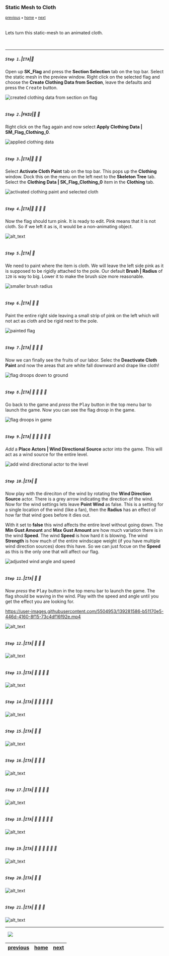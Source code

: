 <img src="https://via.placeholder.com/1000x4/45D7CA/45D7CA" alt="drawing" height="4px"/>

### Static Mesh to Cloth

<sub>[previous](../) • [home](../README.md#user-content-ue4-animated-flag) • [next](../)</sub>

<img src="https://via.placeholder.com/1000x4/45D7CA/45D7CA" alt="drawing" height="4px"/>

Lets turn this static-mesh to an animated cloth.

<br>

---


##### `Step 1.`\|`ITA`|:small_blue_diamond:

Open up **SK_Flag** and press the **Section Selection** tab on the top bar. Select the static mesh in the preview window. Right click on the selected flag and choose the **Create Clothing Data from Section**, leave the defaults and press the <kbd>Create</kbd> button.

![created clothing data from section on flag](images/clothingMesh.png)

<img src="https://via.placeholder.com/500x2/45D7CA/45D7CA" alt="drawing" height="2px" alt = ""/>

##### `Step 2.`\|`FHIU`|:small_blue_diamond: :small_blue_diamond: 

Right click on the flag again and now select **Apply Clothing Data | SM_Flag_Clothing_0**.

![applied clothing data](images/applyClothingData.png)

<img src="https://via.placeholder.com/500x2/45D7CA/45D7CA" alt="drawing" height="2px" alt = ""/>

##### `Step 3.`\|`ITA`|:small_blue_diamond: :small_blue_diamond: :small_blue_diamond:

Select **Activate Cloth Paint** tab on the top bar.  This pops up the **Clothing** window.  Dock this on the menu on the left next to the **Skeleton Tree** tab.  Select the **Clothing Data | SK_Flag_Clothing_0** item in the **Clothing** tab.

![activated clothing paint and selected cloth](images/activateClothPaint.png)

<img src="https://via.placeholder.com/500x2/45D7CA/45D7CA" alt="drawing" height="2px" alt = ""/>

##### `Step 4.`\|`ITA`|:small_blue_diamond: :small_blue_diamond: :small_blue_diamond: :small_blue_diamond:

Now the flag should turn pink.  It is ready to edit.  Pink means that it is not cloth.  So if we left it as is, it would be a non-animating object.  

![alt_text](images/pinkFlag.png)

<img src="https://via.placeholder.com/500x2/45D7CA/45D7CA" alt="drawing" height="2px" alt = ""/>

##### `Step 5.`\|`ITA`| :small_orange_diamond:

We need to paint where the item is cloth.  We will leave the left side pink as it is supposed to be rigidly attached to the pole.  Our default **Brush | Radius** of `120` is way to big.  Lower it to make the brush size more reasonable. 

![smaller brush radius](images/defaultBrushSize.png)

<img src="https://via.placeholder.com/500x2/45D7CA/45D7CA" alt="drawing" height="2px" alt = ""/>

##### `Step 6.`\|`ITA`| :small_orange_diamond: :small_blue_diamond:

Paint the entire right side leaving a small strip of pink on the left which will not act as cloth and be rigid next to the pole.

![painted flag](images/paintAllWhite.png)

<img src="https://via.placeholder.com/500x2/45D7CA/45D7CA" alt="drawing" height="2px" alt = ""/>

##### `Step 7.`\|`ITA`| :small_orange_diamond: :small_blue_diamond: :small_blue_diamond:

Now we can finally see the fruits of our labor.  Selec the **Deactivate Cloth Paint** and now the areas that are white fall downward and drape like cloth!

![flag droops down to ground](images/DeactivateClothPaint.gif)

<img src="https://via.placeholder.com/500x2/45D7CA/45D7CA" alt="drawing" height="2px" alt = ""/>

##### `Step 8.`\|`ITA`| :small_orange_diamond: :small_blue_diamond: :small_blue_diamond: :small_blue_diamond:

Go back to the game and *press* the <kbd>Play</kbd> button in the top menu bar to launch the game. Now you can see the flag droop in the game.

![flag droops in game](images/FlagInGame.gif)

<img src="https://via.placeholder.com/500x2/45D7CA/45D7CA" alt="drawing" height="2px" alt = ""/>

##### `Step 9.`\|`ITA`| :small_orange_diamond: :small_blue_diamond: :small_blue_diamond: :small_blue_diamond: :small_blue_diamond:

*Add* a **Place Actors | Wind Directional Source** actor into the game.  This will act as a wind source for the entire level.

![add wind directional actor to the level](images/windSource.png)

<img src="https://via.placeholder.com/500x2/45D7CA/45D7CA" alt="drawing" height="2px" alt = ""/>

##### `Step 10.`\|`ITA`| :large_blue_diamond:

Now play with the direciton of the wind by rotating the **Wind Direction Source** actor.  There is a grey arrow indicating the direction of the wind.  Now for the wind settings lets leave **Point Wind** as false.  This is a setting for a single location of the wind (like a fan), then the **Radius** has an effect of how far that wind goes before it dies out.

With it set to **false** this wind affects the entire level without going down.  The **Min Gust Amount** and **Max Gust Amount** are how much variation there is in the wind **Speed**.  The wind **Speed** is how hard it is blowing.  The wind **Strength** is how much of the entire windscape weight (if you have multiple wind direction sources) does this have.  So we can just focue on the **Speed** as this is the only one that will affect our flag.

![adjusted wind angle and speed](images/windSettings.png)

<img src="https://via.placeholder.com/500x2/45D7CA/45D7CA" alt="drawing" height="2px" alt = ""/>

##### `Step 11.`\|`ITA`| :large_blue_diamond: :small_blue_diamond: 

Now *press* the <kbd>Play</kbd> button in the top menu bar to launch the game. The flag should be waving in the wind.  Play with the speed and angle until you get the effect you are looking for.

https://user-images.githubusercontent.com/5504953/139281586-b51170e5-446d-4160-8f15-73c4df16f92e.mp4

![alt_text](images/.png)

<img src="https://via.placeholder.com/500x2/45D7CA/45D7CA" alt="drawing" height="2px" alt = ""/>


##### `Step 12.`\|`ITA`| :large_blue_diamond: :small_blue_diamond: :small_blue_diamond: 

![alt_text](images/.png)

<img src="https://via.placeholder.com/500x2/45D7CA/45D7CA" alt="drawing" height="2px" alt = ""/>

##### `Step 13.`\|`ITA`| :large_blue_diamond: :small_blue_diamond: :small_blue_diamond:  :small_blue_diamond: 

![alt_text](images/.png)

<img src="https://via.placeholder.com/500x2/45D7CA/45D7CA" alt="drawing" height="2px" alt = ""/>

##### `Step 14.`\|`ITA`| :large_blue_diamond: :small_blue_diamond: :small_blue_diamond: :small_blue_diamond:  :small_blue_diamond: 

![alt_text](images/.png)

<img src="https://via.placeholder.com/500x2/45D7CA/45D7CA" alt="drawing" height="2px" alt = ""/>

##### `Step 15.`\|`ITA`| :large_blue_diamond: :small_orange_diamond: 

![alt_text](images/.png)

<img src="https://via.placeholder.com/500x2/45D7CA/45D7CA" alt="drawing" height="2px" alt = ""/>

##### `Step 16.`\|`ITA`| :large_blue_diamond: :small_orange_diamond:   :small_blue_diamond: 

![alt_text](images/.png)

<img src="https://via.placeholder.com/500x2/45D7CA/45D7CA" alt="drawing" height="2px" alt = ""/>

##### `Step 17.`\|`ITA`| :large_blue_diamond: :small_orange_diamond: :small_blue_diamond: :small_blue_diamond:

![alt_text](images/.png)

<img src="https://via.placeholder.com/500x2/45D7CA/45D7CA" alt="drawing" height="2px" alt = ""/>

##### `Step 18.`\|`ITA`| :large_blue_diamond: :small_orange_diamond: :small_blue_diamond: :small_blue_diamond: :small_blue_diamond:

![alt_text](images/.png)

<img src="https://via.placeholder.com/500x2/45D7CA/45D7CA" alt="drawing" height="2px" alt = ""/>

##### `Step 19.`\|`ITA`| :large_blue_diamond: :small_orange_diamond: :small_blue_diamond: :small_blue_diamond: :small_blue_diamond: :small_blue_diamond:

![alt_text](images/.png)

<img src="https://via.placeholder.com/500x2/45D7CA/45D7CA" alt="drawing" height="2px" alt = ""/>

##### `Step 20.`\|`ITA`| :large_blue_diamond: :large_blue_diamond:

![alt_text](images/.png)

<img src="https://via.placeholder.com/500x2/45D7CA/45D7CA" alt="drawing" height="2px" alt = ""/>

##### `Step 21.`\|`ITA`| :large_blue_diamond: :large_blue_diamond: :small_blue_diamond:

![alt_text](images/.png)

___


<img src="https://via.placeholder.com/1000x4/dba81a/dba81a" alt="drawing" height="4px" alt = ""/>

<img src="https://via.placeholder.com/1000x100/45D7CA/000000/?text=Next Up - ADD NEXT TITLE">

<img src="https://via.placeholder.com/1000x4/dba81a/dba81a" alt="drawing" height="4px" alt = ""/>

| [previous](../)| [home](../README.md#user-content-ue4-animated-flag) | [next](../)|
|---|---|---|
